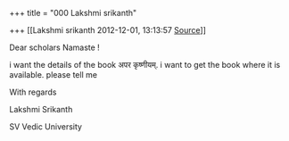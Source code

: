 +++
title = "000 Lakshmi srikanth"

+++
[[Lakshmi srikanth	2012-12-01, 13:13:57 [Source](https://groups.google.com/g/bvparishat/c/L5cKc-inF40)]]



Dear scholars Namaste !  

  

i want the details of the book अपर कृष्णीयम्. i want to get the book where it is available. please tell me

  

With regards

  

Lakshmi Srikanth

SV Vedic University

  

